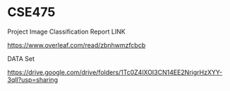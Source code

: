 # CSE475
Project Image Classification 
Report LINK

https://www.overleaf.com/read/zbnhwmzfcbcb


DATA Set

https://drive.google.com/drive/folders/1Tc0Z4lXOI3CN14EE2NrigrHzXYY-3qlI?usp=sharing
